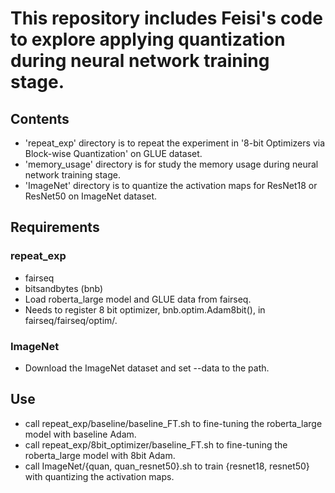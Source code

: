 # This repository includes Feisi's code to explore applying quantization during neural network training stage. 

## Contents
- 'repeat_exp' directory is to repeat the experiment in '8-bit Optimizers via Block-wise Quantization' on GLUE dataset. 
- 'memory_usage' directory is for study the memory usage during neural network training stage. 
- 'ImageNet' directory is to quantize the activation maps for ResNet18 or ResNet50 on ImageNet dataset.

## Requirements
### repeat_exp
- fairseq
- bitsandbytes (bnb)
- Load roberta_large model and GLUE data from fairseq. 
- Needs to register 8 bit optimizer, bnb.optim.Adam8bit(), in fairseq/fairseq/optim/.
### ImageNet
- Download the ImageNet dataset and set --data to the path. 

## Use
- call repeat_exp/baseline/baseline_FT.sh to fine-tuning the roberta_large model with baseline Adam. 
- call repeat_exp/8bit_optimizer/baseline_FT.sh to fine-tuning the roberta_large model with 8bit Adam. 
- call ImageNet/{quan, quan_resnet50}.sh to train {resnet18, resnet50} with quantizing the activation maps. 
